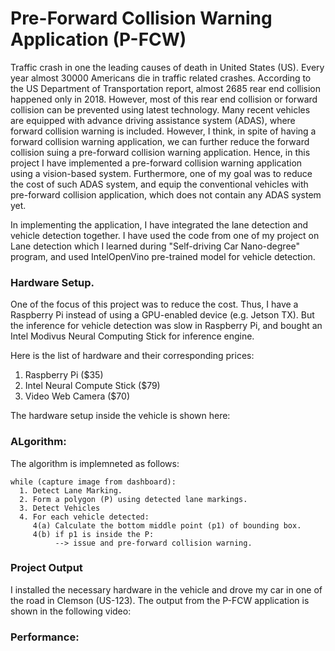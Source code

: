 # Pre-Forward Collision Warning Application (P-FCW)

Traffic crash in one the leading causes of death in United States (US). Every year almost 30000 Americans die in traffic related crashes. According to the US Department of Transportation report, almost 2685 rear end collision happened only in 2018. However, most of this rear end collision or forward collision can be prevented using latest technology. Many recent vehicles are equipped with advance driving assistance system (ADAS), where forward collision warning is included. However, I think, in spite of having a forward collision warning application, we can further reduce the forward collision suing a pre-forward collision warning application. Hence, in this project I have implemented a pre-forward collision warning application using a vision-based system. Furthermore, one of my goal was to reduce the cost of such ADAS system, and equip the conventional vehicles with pre-forward collision application, which does not contain any ADAS system yet.


In implementing the application, I have integrated the lane detection and vehicle detection together. I have used the code from one of my project on Lane detection which I learned during "Self-driving Car Nano-degree" program, and used IntelOpenVino pre-trained model for vehicle detection.



### Hardware Setup.


One of the focus of this project was to reduce the cost. Thus, I have a Raspberry Pi instead of using a GPU-enabled device (e.g. Jetson TX).
But the inference for vehicle detection was slow in Raspberry Pi, and bought an Intel Modivus Neural Computing Stick for inference engine.

Here is the list of hardware and their corresponding prices:


1. Raspberry Pi ($35)
2. Intel Neural Compute Stick ($79)
3. Video Web Camera ($70)

The hardware setup inside the vehicle is shown here:



### ALgorithm:
The algorithm is implemneted as follows:
```
while (capture image from dashboard):
  1. Detect Lane Marking.
  2. Form a polygon (P) using detected lane markings.
  3. Detect Vehicles
  4. For each vehicle detected:
     4(a) Calculate the bottom middle point (p1) of bounding box.
     4(b) if p1 is inside the P:
          --> issue and pre-forward collision warning.
```
### Project Output
I installed the necessary hardware in the vehicle and drove my car in one of the road in Clemson (US-123). The output from the P-FCW application is shown in the following video:


### Performance:

